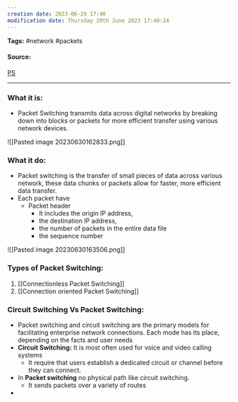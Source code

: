 ```yaml
---
creation date: 2023-06-29 17:40
modification date: Thursday 29th June 2023 17:40:24
---
```


**Tags:** #network #packets 

#### Source:
[PS](https://avinetworks.com/glossary/packet-switching/)

--------------------------------------

### What it is:

* Packet Switching transmits data across digital networks by breaking down into blocks or packets for more efficient transfer using various network devices.

![[Pasted image 20230630162833.png]]


### What it do:

* Packet switching is the transfer of small pieces of data across various network, these data chunks or packets allow for faster, more efficient data transfer.
* Each packet have
	* Packet header
		* It includes the origin IP address,
		* the destination IP address, 
		* the number of packets in the entire data file 
		* the sequence number

![[Pasted image 20230630163506.png]]


### Types of Packet Switching:

1. [[Connectionless Packet Switching]]
2. [[Connection oriented Packet Switching]]


### Circuit Switching Vs Packet Switching:

* Packet switching and circuit switching are the primary models for facilitating enterprise network connections. Each mode has its place, depending on the facts and user needs
* **Circuit Switching:** It is most often used for voice and video calling systems
	* It require that users establish a dedicated circuit or channel before they can connect.
* In **Packet switching** no physical path like circuit switching.
	* It sends packets over a variety of routes
* 